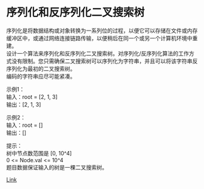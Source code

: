 <h1>序列化和反序列化二叉搜索树</h1>

序列化是将数据结构或对象转换为一系列位的过程，以便它可以存储在文件或内存缓冲区中，或通过网络连接链路传输，以便稍后在同一个或另一个计算机环境中重建。</br>
设计一个算法来序列化和反序列化二叉搜索树。对序列化/反序列化算法的工作方式没有限制。您只需确保二叉搜索树可以序列化为字符串，并且可以将该字符串反序列化为最初的二叉搜索树。</br>
编码的字符串应尽可能紧凑。</br>

示例1：</br>
输入：root = [2, 1, 3]</br>
输出：[2, 1, 3]</br>

示例2：</br>
输入：root = []</br>
输出：[]</br>

提示：</br>
树中节点数范围是 [0, 10^4]</br>
0 <= Node.val <= 10^4</br>
题目数据保证输入的树是一棵二叉搜索树。</br>

[Link](https://leetcode.cn/problems/serialize-and-deserialize-bst/)